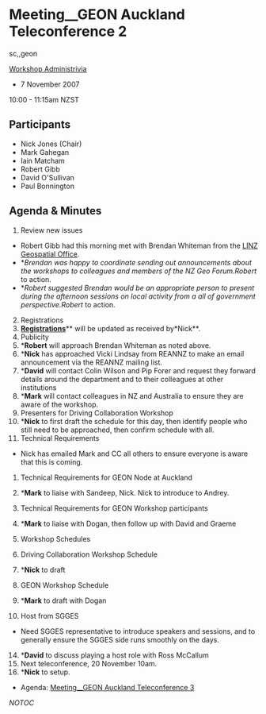 # Meeting__GEON Auckland Teleconference 2

sc,,geon

[Workshop Administrivia](/wiki/spaces/BeSTGRID/pages/3816950943)

- 7 November 2007

10:00 - 11:15am NZST

## Participants

- Nick Jones (Chair)
- Mark Gahegan
- Iain Matcham
- Robert Gibb
- David O'Sullivan
- Paul Bonnington

## Agenda & Minutes

1. Review new issues
	
- Robert Gibb had this morning met with Brendan Whiteman from the [LINZ Geospatial Office](http://www.linz.govt.nz/publications/landscan/landscanapr07/index.html#2).
- **Brendan was happy to coordinate sending out announcements about the workshops to colleagues and members of the NZ Geo Forum.*Robert** to action.
- **Robert suggested Brendan would be an appropriate person to present during the afternoon sessions on local activity from a all of government perspective.*Robert** to action.
2. Registrations
3. **[Registrations](/wiki/spaces/BeSTGRID/pages/3816951010)**** will be updated as received by*Nick**.
4. Publicity
5. ***Robert** will approach Brendan Whiteman as noted above.
6. ***Nick** has approached Vicki Lindsay from REANNZ to make an email announcement via the REANNZ mailing list.
7. ***David** will contact Colin Wilson and Pip Forer and request they forward details around the department and to their colleagues at other institutions
8. ***Mark** will contact colleagues in NZ and Australia to ensure they are aware of the workshop.
9. Presenters for Driving Collaboration Workshop
10. ***Nick** to first draft the schedule for this day, then identify people who still need to be approached, then confirm schedule with all.
11. Technical Requirements
	
- Nick has emailed Mark and CC all others to ensure everyone is aware that this is coming.
1. Technical Requirements for GEON Node at Auckland
2. ***Mark** to liaise with Sandeep, Nick. Nick to introduce to Andrey.
3. Technical Requirements for GEON Workshop participants
4. ***Mark** to liaise with Dogan, then follow up with David and Graeme
12. Workshop Schedules
	
1. Driving Collaboration Workshop Schedule
2. ***Nick** to draft
3. GEON Workshop Schedule
4. ***Mark** to draft with Dogan
13. Host from SGGES
	
- Need SGGES representative to introduce speakers and sessions, and to generally ensure the SGGES side runs smoothly on the days.
14. ***David** to discuss playing a host role with Ross McCallum
15. Next teleconference, 20 November 10am.
16. ***Nick** to setup.
	
- Agenda: [Meeting__GEON Auckland Teleconference 3](/wiki/spaces/BeSTGRID/pages/3816950763)

_*NOTOC*_
